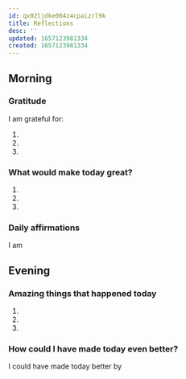 ```yaml
---
id: qx02ljdke004z4cpaizrl9k
title: Reflections
desc: ''
updated: 1657123981334
created: 1657123981334
---
```


## Morning

### Gratitude

I am grateful for:

1.
2.
3.

### What would make today great?

1.
2.
3.

### Daily affirmations

I am 

## Evening

### Amazing things that happened today

1.
2.
3.

### How could I have made today even better?

I could have made today better by

